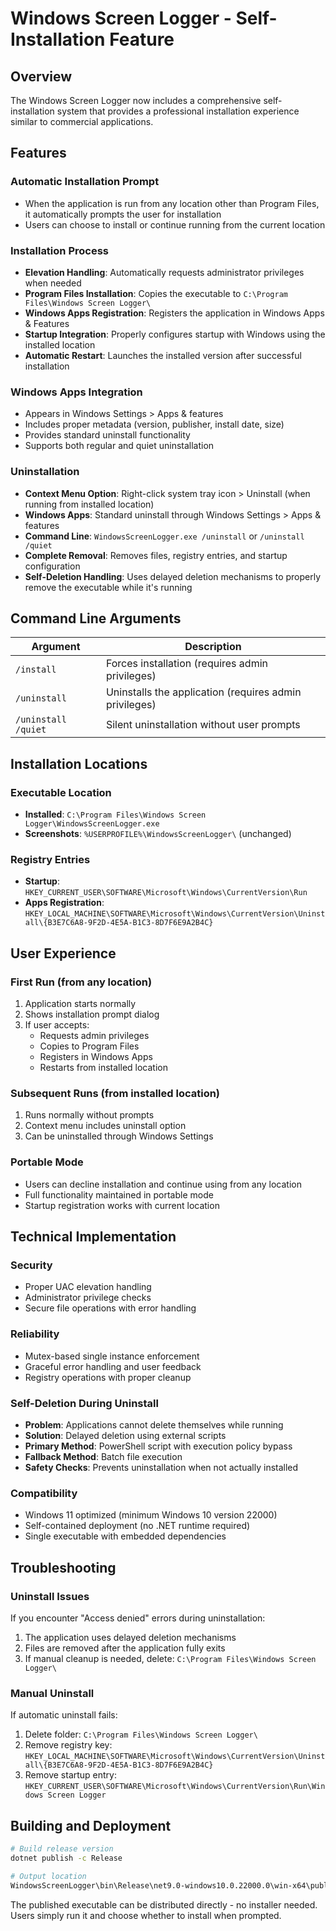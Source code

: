 # Windows Screen Logger - Self-Installation Feature

## Overview
The Windows Screen Logger now includes a comprehensive self-installation system that provides a professional installation experience similar to commercial applications.

## Features

### Automatic Installation Prompt
- When the application is run from any location other than Program Files, it automatically prompts the user for installation
- Users can choose to install or continue running from the current location

### Installation Process
- **Elevation Handling**: Automatically requests administrator privileges when needed
- **Program Files Installation**: Copies the executable to `C:\Program Files\Windows Screen Logger\`
- **Windows Apps Registration**: Registers the application in Windows Apps & Features
- **Startup Integration**: Properly configures startup with Windows using the installed location
- **Automatic Restart**: Launches the installed version after successful installation

### Windows Apps Integration
- Appears in Windows Settings > Apps & features
- Includes proper metadata (version, publisher, install date, size)
- Provides standard uninstall functionality
- Supports both regular and quiet uninstallation

### Uninstallation
- **Context Menu Option**: Right-click system tray icon > Uninstall (when running from installed location)
- **Windows Apps**: Standard uninstall through Windows Settings > Apps & features
- **Command Line**: `WindowsScreenLogger.exe /uninstall` or `/uninstall /quiet`
- **Complete Removal**: Removes files, registry entries, and startup configuration
- **Self-Deletion Handling**: Uses delayed deletion mechanisms to properly remove the executable while it's running

## Command Line Arguments

| Argument | Description |
|----------|-------------|
| `/install` | Forces installation (requires admin privileges) |
| `/uninstall` | Uninstalls the application (requires admin privileges) |
| `/uninstall /quiet` | Silent uninstallation without user prompts |

## Installation Locations

### Executable Location
- **Installed**: `C:\Program Files\Windows Screen Logger\WindowsScreenLogger.exe`
- **Screenshots**: `%USERPROFILE%\WindowsScreenLogger\` (unchanged)

### Registry Entries
- **Startup**: `HKEY_CURRENT_USER\SOFTWARE\Microsoft\Windows\CurrentVersion\Run`
- **Apps Registration**: `HKEY_LOCAL_MACHINE\SOFTWARE\Microsoft\Windows\CurrentVersion\Uninstall\{B3E7C6A8-9F2D-4E5A-B1C3-8D7F6E9A2B4C}`

## User Experience

### First Run (from any location)
1. Application starts normally
2. Shows installation prompt dialog
3. If user accepts:
   - Requests admin privileges
   - Copies to Program Files
   - Registers in Windows Apps
   - Restarts from installed location

### Subsequent Runs (from installed location)
1. Runs normally without prompts
2. Context menu includes uninstall option
3. Can be uninstalled through Windows Settings

### Portable Mode
- Users can decline installation and continue using from any location
- Full functionality maintained in portable mode
- Startup registration works with current location

## Technical Implementation

### Security
- Proper UAC elevation handling
- Administrator privilege checks
- Secure file operations with error handling

### Reliability
- Mutex-based single instance enforcement
- Graceful error handling and user feedback
- Registry operations with proper cleanup

### Self-Deletion During Uninstall
- **Problem**: Applications cannot delete themselves while running
- **Solution**: Delayed deletion using external scripts
- **Primary Method**: PowerShell script with execution policy bypass
- **Fallback Method**: Batch file execution
- **Safety Checks**: Prevents uninstallation when not actually installed

### Compatibility
- Windows 11 optimized (minimum Windows 10 version 22000)
- Self-contained deployment (no .NET runtime required)
- Single executable with embedded dependencies

## Troubleshooting

### Uninstall Issues
If you encounter "Access denied" errors during uninstallation:
1. The application uses delayed deletion mechanisms
2. Files are removed after the application fully exits
3. If manual cleanup is needed, delete: `C:\Program Files\Windows Screen Logger\`

### Manual Uninstall
If automatic uninstall fails:
1. Delete folder: `C:\Program Files\Windows Screen Logger\`
2. Remove registry key: `HKEY_LOCAL_MACHINE\SOFTWARE\Microsoft\Windows\CurrentVersion\Uninstall\{B3E7C6A8-9F2D-4E5A-B1C3-8D7F6E9A2B4C}`
3. Remove startup entry: `HKEY_CURRENT_USER\SOFTWARE\Microsoft\Windows\CurrentVersion\Run\Windows Screen Logger`

## Building and Deployment

```bash
# Build release version
dotnet publish -c Release

# Output location
WindowsScreenLogger\bin\Release\net9.0-windows10.0.22000.0\win-x64\publish\WindowsScreenLogger.exe
```

The published executable can be distributed directly - no installer needed. Users simply run it and choose whether to install when prompted.